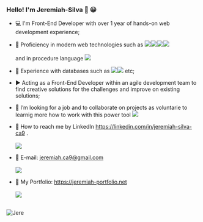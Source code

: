 ### Hello! I'm Jeremiah-Silva 👋 😀

- :computer: I'm Front-End Developer with over 1 year of hands-on web development experience;
- :iphone: Proficiency in modern web technologies such as <a href="" target="_blank"><img src="https://img.shields.io/badge/React-61DAFB.svg?style=for-the-badge&logo=React&logoColor=black" target="_blank"><a href="" target="_blank"><img src="https://img.shields.io/badge/JavaScript-F7DF1E.svg?style=for-the-badge&logo=JavaScript&logoColor=black" target="_blank"></a><a href="" target="_blank"><img src="https://img.shields.io/badge/HTML5-E34F26.svg?style=for-the-badge&logo=HTML5&logoColor=white" target="_blank"></a><a href="" target="_blank"><img src="https://img.shields.io/badge/CSS3-1572B6.svg?style=for-the-badge&logo=CSS3&logoColor=white" target="_blank"></a></a><br></br>and in procedure language <a href="" target="_blank"><img src="https://img.shields.io/badge/COBOL-0A2B3D.svg?style=for-the-badge&logo=none" target="_blank"></a>

- :file_folder: Experience with databases such as <a href="" target="_blank"><img src="https://img.shields.io/badge/MongoDB-47A248.svg?style=for-the-badge&logo=mongodb&logoColor=white" target="_blank"></a><a href="" target="_blank"><img src="https://img.shields.io/badge/MySQL-4479A1.svg?style=for-the-badge&logo=mysql&logoColor=white" target="_blank"></a> etc;
- :arrow_forward: Acting as a Front-End Developer within an agile development team to find creative solutions for the challenges and improve on existing solutions;
- :eyes: I’m looking for a job and to collaborate on projects as voluntarie to learnig more how to work with this power tool <a href="" target="_blank"><img src="https://img.shields.io/badge/GitHub-181717.svg?style=for-the-badge&logo=github&logoColor=white" target="_blank"></a>

- :link: How to reach me by LinkedIn https://linkedin.com/in/jeremiah-silva-ca9 .<br></br>
<a href="https://linkedin.com/in/jeremiah-silva-ca9" target="_blank"><img src="https://img.shields.io/badge/-LinkedIn-%230077B5?style=for-the-badge&logo=linkedin&logoColor=white" target="_blank"></a>

- :link: E-mail: jeremiah.ca9@gmail.com <br></br>
<a href = "mailto:jeremiah.ca9@gmail.com"><img src="https://img.shields.io/badge/-Gmail-%23333?style=for-the-badge&logo=gmail&logoColor=white" target="_blank"></a><b></b>

- :link: My Portfolio: https://jeremiah-portfolio.net<br></br>
<a href="https://jeremiah-portfolio.net" target="_blank"><img src="https://img.shields.io/badge/-Portf%C3%B3lio-brown?style=for-the-badge&logo=true" target="_blank"></a><br></br>




<!-- <h2>:blue_car: <a href="https://jeremiah-portfolio.vercel.app/"> Portfolio </a></h2> -->



![Jere](https://user-images.githubusercontent.com/108309798/183326549-3aa58c91-1783-4763-ad2f-36007915bf11.svg)

<!---
Jeremiah-Silva/Jeremiah-Silva is a ✨ special ✨ repository because its `README.md` (this file) appears on your GitHub profile.
You can click the Preview link to take a look at your changes.
--->

